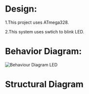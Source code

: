 # Design:
1.This project uses ATmega328.

2.This system uses swtich to blink LED.

# Behavior Diagram:
![Behaviour Diagram LED ](https://user-images.githubusercontent.com/102424669/164621958-044b84f7-8d56-4ac5-8659-1b7dfeb3b1df.JPG)

# Structural Diagram


